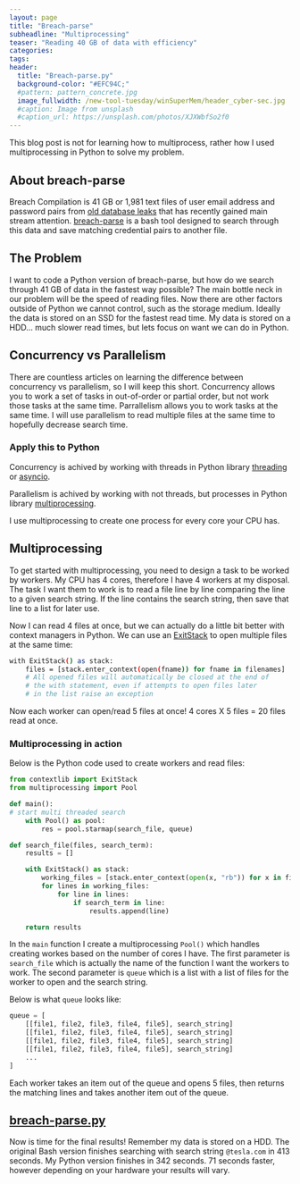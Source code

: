 ```yaml
---
layout: page
title: "Breach-parse"
subheadline: "Multiprocessing"
teaser: "Reading 40 GB of data with efficiency"
categories:
tags:
header:
  title: "Breach-parse.py"
  background-color: "#EFC94C;"
  #pattern: pattern_concrete.jpg
  image_fullwidth: /new-tool-tuesday/winSuperMem/header_cyber-sec.jpg
  #caption: Image from unsplash
  #caption_url: https://unsplash.com/photos/XJXWbfSo2f0
---
```


This blog post is not for learning how to multiprocess, rather how I used multiprocessing in Python to solve my problem.

## About breach-parse

Breach Compilation is 41 GB or 1,981 text files of user email address and password pairs from [old database leaks](https://www.google.com/search?q=%22breach+compilation%22&client=firefox-b-1-e&biw=1600&bih=803&tbm=nws&sxsrf=ALiCzsa-Ev3gWNGs7t9eqYFR3a_02uiiTQ%3A1661707951077&ei=r6YLY7aUBKKrqtsPsJmywAg&ved=0ahUKEwj2p5PBiOr5AhWilWoFHbCMDIgQ4dUDCAw&uact=5&oq=%22breach+compilation%22&gs_lcp=Cgxnd3Mtd2l6LW5ld3MQAzIECAAQQzIECAAQQzIECAAQQzIGCAAQHhAHMgYIABAeEAcyBggAEB4QBzIGCAAQHhAHMgYIABAeEAcyBggAEB4QBzIGCAAQHhAHOgUIABCABDoFCAAQhgM6BggAEB4QFlDdBVjDFmCiGGgAcAB4AIABUIgB0gGSAQEzmAEAoAEBwAEB&sclient=gws-wiz-news) that has recently gained main stream attention. [breach-parse](https://github.com/hmaverickadams/breach-parse) is a bash tool designed to search through this data and save matching credential pairs to another file.

## The Problem

I want to code a Python version of breach-parse, but how do we search through 41 GB of data in the fastest way possible? The main bottle neck in our problem will be the speed of reading files. Now there are other factors outside of Python we cannot control, such as the storage medium. Ideally the data is stored on an SSD for the fastest read time. My data is stored on a HDD… much slower read times, but lets focus on want we can do in Python.

## Concurrency vs Parallelism

There are countless articles on learning the difference between concurrency vs parallelism, so I will keep this short. Concurrency allows you to work a set of tasks in out-of-order or partial order, but not work those tasks at the same time. Parrallelism allows you to work tasks at the same time. I will use parallelism to read multiple files at the same time to hopefully decrease search time.

### Apply this to Python

Concurrency is achived by working with threads in Python library [threading](https://docs.python.org/3/library/threading.html) or [asyncio](https://docs.python.org/3/library/asyncio.html).

Parallelism is achived by working with not threads, but processes in Python library [multiprocessing](https://docs.python.org/3/library/multiprocessing.html).

I use multiprocessing to create one process for every core your CPU has.

## Multiprocessing

To get started with multiprocessing, you need to design a task to be worked by workers. My CPU has 4 cores, therefore I have 4 workers at my disposal. The task I want them to work is to read a file line by line comparing the line to a given search string. If the line contains the search string, then save that line to a list for later use.

Now I can read 4 files at once, but we can actually do a little bit better with context managers in Python. We can use an [ExitStack](https://docs.python.org/3/library/contextlib.html#contextlib.ExitStack) to open multiple files at the same time:

```bash
with ExitStack() as stack:
    files = [stack.enter_context(open(fname)) for fname in filenames]
    # All opened files will automatically be closed at the end of
    # the with statement, even if attempts to open files later
    # in the list raise an exception
```

Now each worker can open/read 5 files at once! 4 cores X 5 files = 20 files read at once.

### Multiprocessing in action

Below is the Python code used to create workers and read files:

```python
from contextlib import ExitStack
from multiprocessing import Pool

def main():
# start multi threaded search
    with Pool() as pool:
        res = pool.starmap(search_file, queue)

def search_file(files, search_term):
    results = []

    with ExitStack() as stack:
        working_files = [stack.enter_context(open(x, "rb")) for x in files]
        for lines in working_files:
            for line in lines:
                if search_term in line:
                    results.append(line)

    return results
```

In the `main` function I create a multiprocessing `Pool()` which handles creating workes based on the number of cores I have. The first parameter is `search_file` which is actually the name of the function I want the workers to work. The second parameter is `queue` which is a list with a list of files for the worker to open and the search string.

Below is what `queue` looks like:

```python
queue = [
	[[file1, file2, file3, file4, file5], search_string]
	[[file1, file2, file3, file4, file5], search_string]
	[[file1, file2, file3, file4, file5], search_string]
	[[file1, file2, file3, file4, file5], search_string]
	...
]
```

Each worker takes an item out of the queue and opens 5 files, then returns the matching lines and takes another item out of the queue.

## [breach-parse.py](https://github.com/adamcysec/breach-parse)

Now is time for the final results! Remember my data is stored on a HDD. The original Bash version finishes searching with search string `@tesla.com` in 413 seconds. My Python version finishes in 342 seconds. 71 seconds faster, however depending on your hardware your results will vary.
